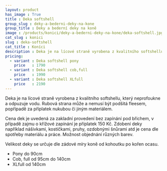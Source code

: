```yaml
---
layout: product
has_image : True
title : Deka softshell
group_slug : deky-a-bederni-deky-na-kone
group_title : Deky a bederní deky na koně
image : /products/konici/deky-a-bederni-deky-na-kone/deka-softshell.jpg
cat_slug : konici
slug : deka-softshell
cat_title : Koníci
description : Deka je na lícové straně vyrobena z kvalitního softshellu, který neprofoukne a odpuzuje vodu.Rubová strana může a nemusí být podšitá fleesem, popřípadě za příplatek nukubou či jiným materiálem.
pricing:
  - variant : Deka softshell pony
    price   : 1790
  - variant : Deka softshell cob,full
    price   : 1990
  - variant : Deka softshell XLfull
    price   : 2190
---
```


Deka je na lícové straně vyrobena z kvalitního softshellu, který neprofoukne a odpuzuje vodu.
Rubová strana může a nemusí být podšitá fleesem, popřípadě za příplatek nukubou či jiným materiálem.

Cena dek je uvedená za zakladní provedení bez zapínání pod břichem, v případě zajmu o křížové zapínání je příplatek 150&nbsp;Kč.
Zdobení deky například nášivkami, kostičkami, pruhy, ozdobnými šnůrami atd je cena dle spotřeby materiálu a práce.
Možnost objednání různých barev.

Velikost deky se určuje dle zádové míry koně od kohoutku po kořen ocasu.

- Pony do 90cm
- Cob, full od 95cm do 140cm
- XLfull od 140cm

